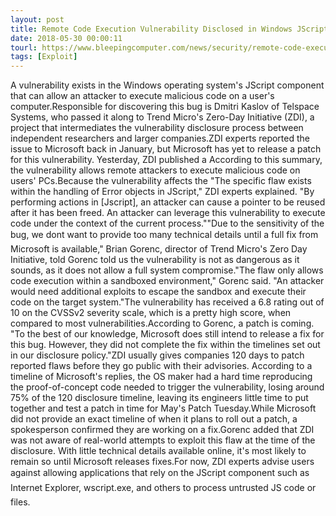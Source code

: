 ```yaml
---
layout: post
title: Remote Code Execution Vulnerability Disclosed in Windows JScript Component
date: 2018-05-30 00:00:11
tourl: https://www.bleepingcomputer.com/news/security/remote-code-execution-vulnerability-disclosed-in-windows-jscript-component/
tags: [Exploit]
---
```

A vulnerability exists in the Windows operating system's JScript component that can allow an attacker to execute malicious code on a user's computer.Responsible for discovering this bug is Dmitri Kaslov of Telspace Systems, who passed it along to Trend Micro's Zero-Day Initiative (ZDI), a project that intermediates the vulnerability disclosure process between independent researchers and larger companies.ZDI experts reported the issue to Microsoft back in January, but Microsoft has yet to release a patch for this vulnerability. Yesterday, ZDI published a According to this summary, the vulnerability allows remote attackers to execute malicious code on users' PCs.Because the vulnerability affects the "The specific flaw exists within the handling of Error objects in JScript," ZDI experts explained. "By performing actions in [Jscript], an attacker can cause a pointer to be reused after it has been freed. An attacker can leverage this vulnerability to execute code under the context of the current process.""Due to the sensitivity of the bug, we dont want to provide too many technical details until a full fix from Microsoft is available," Brian Gorenc, director of Trend Micro's Zero Day Initiative, told Gorenc told us the vulnerability is not as dangerous as it sounds, as it does not allow a full system compromise."The flaw only allows code execution within a sandboxed environment," Gorenc said. "An attacker would need additional exploits to escape the sandbox and execute their code on the target system."The vulnerability has received a 6.8 rating out of 10 on the CVSSv2 severity scale, which is a pretty high score, when compared to most vulnerabilities.According to Gorenc, a patch is coming. "To the best of our knowledge, Microsoft does still intend to release a fix for this bug. However, they did not complete the fix within the timelines set out in our disclosure policy."ZDI usually gives companies 120 days to patch reported flaws before they go public with their advisories. According to a timeline of Microsoft's replies, the OS maker had a hard time reproducing the proof-of-concept code needed to trigger the vulnerability, losing around 75% of the 120 disclosure timeline, leaving its engineers little time to put together and test a patch in time for May's Patch Tuesday.While Microsoft did not provide an exact timeline of when it plans to roll out a patch, a spokesperson confirmed they are working on a fix.Gorenc added that ZDI was not aware of real-world attempts to exploit this flaw at the time of the disclosure. With little technical details available online, it's most likely to remain so until Microsoft releases fixes.For now, ZDI experts advise users against allowing applications that rely on the JScript component such as Internet Explorer, wscript.exe, and others to process untrusted JS code or files.